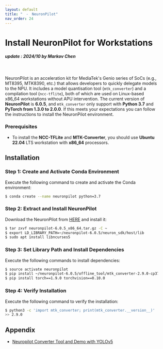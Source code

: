 ```yaml
---
layout: default
title: "　-　NeuronPilot"
nav_order: 24
---
```


# Install NeuronPilot for Workstations
##### update : 2024/10 by Markov Chen
<br>

NeuronPilot is an acceleration kit for MediaTek's Genio series of SoCs (e.g., MT8395, MTK8390, etc.) that allows developers to quickly delegate models to the NPU. It includes a model quantisation tool (`mtk_converter`) and a compilation tool (`ncc-tflite`), both of which are used on Linux-based x86_64 workstations without APU intervention. The current version of **NeuronPilot** is **6.0.5**, and `mtk_converter` only support with **Python 3.7** and **PyTorch from 1.3.0 to 2.0.0**. If this meets your expectations you can follow the instructions to install the NeuronPilot environment.

### Prerequisites

* To install the **NCC-TFLite** and **MTK-Converter**, you should use **Ubuntu 22.04** LTS workstation with **x86_64** processors.
  
## Installation

### Step 1: Create and Activate Conda Environment
Execute the following command to create and activate the Conda environment:

```bash
$ conda create --name neuronpilot python=3.7
```
### Step 2: Extract and Install NeuronPilot
Download the NeuronPilot from [HERE](https://itriaihub.blob.core.windows.net/github-download-resources/repository/ITRI-AI-Hub/neuronpilot-6.0.5_x86_64.tar.gz) and install it:

```bash
$ tar zxvf neuronpilot-6.0.5_x86_64.tar.gz -C ~
$ export LD_LIBRARY_PATH=~/neuronpilot-6.0.5/neuron_sdk/host/lib
$ sudo apt install libncurses5
```

### Step 3: Set Library Path and Install Dependencies
Execute the following commands to install dependencies:

```bash
$ source activate neuronpilot
$ pip install ~/neuronpilot-6.0.5/offline_tool/mtk_converter-2.9.0-cp37-cp37m-manylinux_2_5_x86_64.manylinux1_x86_64.whl
$ pip install torch==1.9.0 torchvision==0.10.0
```

### Step 4: Verify Installation
Execute the following command to verify the installation:

```bash
$ python3 -c 'import mtk_converter; print(mtk_converter.__version__)'
>> 2.9.0
```

## Appendix
* [Neuropilot Converter Tool and Demo with YOLOv5](https://mediatek.gitlab.io/aiot/doc/aiot-dev-guide/master/sw/yocto/ml-guide/neuron-dev-flow/model_converter/neuropilot_converter_tool.html)
